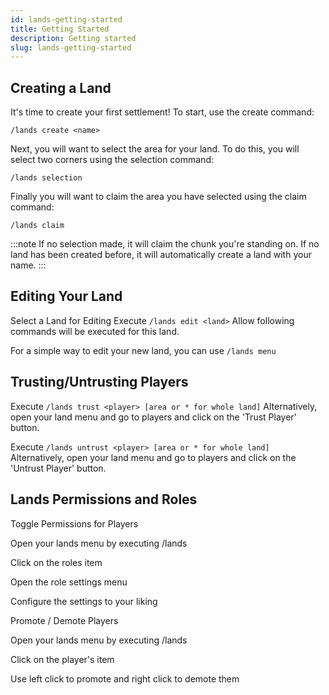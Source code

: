 ```yaml
---
id: lands-getting-started
title: Getting Started
description: Getting started
slug: lands-getting-started
---
```


## Creating a Land
It's time to create your first settlement! To start, use the create command:

`/lands create <name>`

Next, you will want to select the area for your land. To do this, you will select two corners using the selection command:

`/lands selection` 

Finally you will want to claim the area you have selected using the claim command:

`/lands claim`

:::note 
If no selection made, it will claim the chunk you're standing on. 
If no land has been created before, it will automatically create a land with your name. 
:::

## Editing Your Land
Select a Land for Editing
Execute `/lands edit <land>`
Allow following commands will be executed for
this land.

For a simple way to edit your new land, you can use `/lands menu`

## Trusting/Untrusting Players
Execute `/lands trust <player> [area or * for whole land]` Alternatively, open your land menu and go to players
and click on the 'Trust Player' button.

Execute `/lands untrust <player> [area or * for whole land]` Alternatively, open your land menu and go to players
and click on the 'Untrust Player' button.

## Lands Permissions and Roles
Toggle Permissions for Players

Open your lands menu by executing /lands

Click on the roles item

Open the role settings menu

Configure the settings to your liking

Promote / Demote Players

Open your lands menu by executing /lands

Click on the player's item

Use left click to promote and right click to demote them
